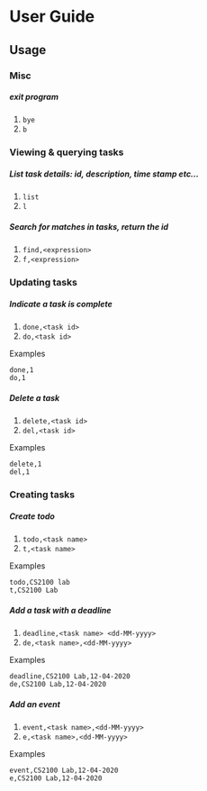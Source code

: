 # User Guide

## Usage

### Misc

##### exit program
1. `bye`
2. `b`

### Viewing & querying tasks

##### List task details: id, description, time stamp etc...
1. `list`
2. `l`

##### Search for matches in tasks, return the id
1. `find,<expression>`
2. `f,<expression>`

### Updating tasks

##### Indicate a task is complete
1. `done,<task id>`
2. `do,<task id>`

Examples
```
done,1
do,1
```

##### Delete a task
1. `delete,<task id>`
2. `del,<task id>`

Examples
```
delete,1
del,1
```

### Creating tasks

##### Create todo
1. `todo,<task name>`
2. `t,<task name>`

Examples
```
todo,CS2100 lab
t,CS2100 Lab 
```

##### Add a task with a deadline
1. `deadline,<task name> <dd-MM-yyyy>`
2. `de,<task name>,<dd-MM-yyyy>`

Examples
```
deadline,CS2100 Lab,12-04-2020
de,CS2100 Lab,12-04-2020
```
 
##### Add an event
1. `event,<task name>,<dd-MM-yyyy>`
2. `e,<task name>,<dd-MM-yyyy>`

Examples
```
event,CS2100 Lab,12-04-2020
e,CS2100 Lab,12-04-2020
```